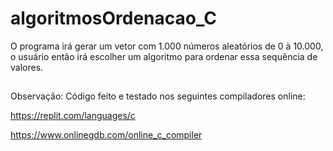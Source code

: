 # algoritmosOrdenacao_C
O programa irá gerar um vetor com 1.000 números aleatórios de 0 à 10.000, o usuário então irá escolher um algoritmo para ordenar essa sequência de valores.
##
Observação: Código feito e testado nos seguintes compiladores online: 

https://replit.com/languages/c

https://www.onlinegdb.com/online_c_compiler
